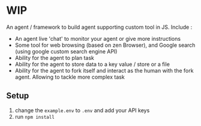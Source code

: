
# WIP

An agent / framework to build agent supporting custom tool in JS. Include :

- An agent live 'chat' to monitor your agent or give more instructions
- Some tool for web browsing (based on zen Browser), and Google search (using google custom search engine API)
- Ability for the agent to plan task
- Ability for the agent to store data to a key value / store or a file
- Ability for the agent to fork itself and interact as the human with the fork agent. Allowing to tackle more complex task

## Setup
1. change the `example.env` to `.env` and add your API keys
2. run `npm install`
